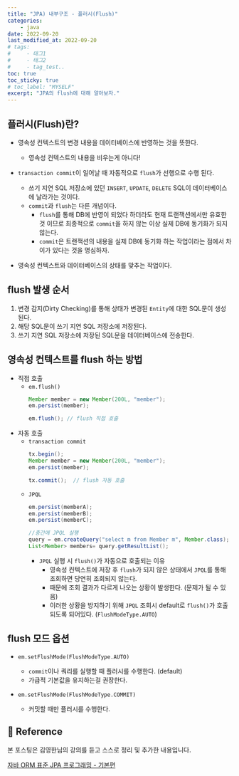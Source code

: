```yaml
---
title: "JPA) 내부구조 - 플러시(Flush)"
categories: 
    - java
date: 2022-09-20
last_modified_at: 2022-09-20
# tags:
#     - 태그1
#     - 태그2
#     - tag_test..
toc: true
toc_sticky: true
# toc_label: "MYSELF"
excerpt: "JPA의 flush에 대해 알아보자."
---
```


## 플러시(Flush)란?

- 영속성 컨텍스트의 변경 내용을 데이터베이스에 반영하는 것을 뜻한다.
  - 영속성 컨텍스트의 내용을 비우는게 아니다!

- `transaction commit`이 일어날 때 자동적으로 `flush`가 선행으로 수행 된다.
  - 쓰기 지연 SQL 저장소에 있던 `INSERT`, `UPDATE`, `DELETE` SQL이 데이터베이스에 날라가는 것이다.
  - `commit`과 `flush`는 다른 개념이다.
    - `flush`를 통해 DB에 반영이 되었다 하더라도 현재 트랜잭션에서만 유효한 것 이므로 최종적으로 `commit`을 하지 않는 이상 실제 DB에 동기화가 되지 않는다.
    - `commit`은 트랜잭션의 내용을 실제 DB에 동기화 하는 작업이라는 점에서 차이가 있다는 것을 명심하자. 

- 영속성 컨텍스트와 데이터베이스의 상태를 맞추는 작업이다.

## flush 발생 순서

1. 변경 감지(Dirty Checking)를 통해 상태가 변경된 `Entity`에 대한 SQL문이 생성된다.
2. 해당 SQL문이 쓰기 지연 SQL 저장소에 저장된다.
3. 쓰기 지연 SQL 저장소에 저장된 SQL문을 데이터베이스에 전송한다.

## 영속성 컨텍스트를 flush 하는 방법

- 직접 호출
  - `em.flush()`
    ```java
    Member member = new Member(200L, "member");
    em.persist(member);

    em.flush(); // flush 직접 호출
    ```
- 자동 호출
  - `transaction commit`
    ```java
    tx.begin();
    Member member = new Member(200L, "member");
    em.persist(member);

    tx.commit();  // flush 자동 호출
    ```
  - `JPQL`
    ```java
    em.persist(memberA);
    em.persist(memberB);
    em.persist(memberC);

    //중간에 JPQL 실행
    query = em.createQuery("select m from Member m", Member.class);
    List<Member> members= query.getResultList();
    ```
    - `JPQL` 실행 시 `flush()`가 자동으로 호출되는 이유
      - 영속성 컨텍스트에 저장 후 `flush`가 되지 않은 상태에서 `JPQL`를 통해 조회하면 당연히 조회되지 않는다.
      - 때문에 조회 결과가 다르게 나오는 상황이 발생한다. (문제가 될 수 있음)
      - 이러한 상황을 방지하기 위해 `JPQL` 조회시 default로 `flush()`가 호출 되도록 되어있다. (`FlushModeType.AUTO`)

## flush 모드 옵션

- `em.setFlushMode(FlushModeType.AUTO)`
  - `commit`이나 쿼리를 실행할 때 플러시를 수행한다. (default)
  - 가급적 기본값을 유지하는걸 권장한다.

- `em.setFlushMode(FlushModeType.COMMIT)`
  - 커밋할 때만 플러시를 수행한다.


## 📣 Reference
본 포스팅은 김영한님의 강의를 듣고 스스로 정리 및 추가한 내용입니다.

[자바 ORM 표준 JPA 프로그래밍 - 기본편](https://www.inflearn.com/course/ORM-JPA-Basic/dashboard)<br/>
